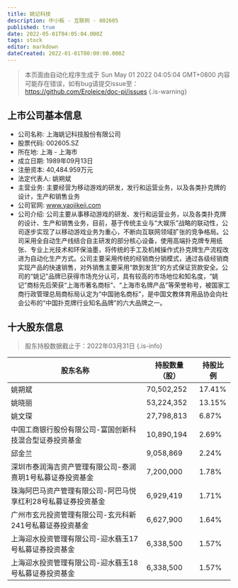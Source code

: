 ```yaml
---
title: 姚记科技
description: 中小板 - 互联网 - 002605
published: true
date: 2022-05-01T04:05:04.000Z
tags: stock
editor: markdown
dateCreated: 2022-01-01T00:00:00.000Z
---
```


> 本页面由自动化程序生成于 Sun May 01 2022 04:05:04 GMT+0800
> 内容可能存在错误，如有bug请提交issue至：https://github.com/Eroleice/doc-pi/issues
{.is-warning}

## 上市公司基本信息
- 公司名称: 上海姚记科技股份有限公司
- 股票代码: 002605.SZ
- 所在地: 上海 - 上海市
- 成立日期: 1989年09月13日
- 注册资本: 40,484.959万元
- 法定代表人: 姚朔斌
- 主营业务: 主要经营为移动游戏的研发，发行和运营业务，以及各类扑克牌的设计，生产和销售业务
- 公司官网: www.yaojikeji.com
- 公司介绍: 公司主要从事移动游戏的研发、发行和运营业务，以及各类扑克牌的设计、生产和销售业务，目前，基于传统主业与“大娱乐”战略的联动性，公司逐步实现了以移动游戏业务为重心，不断向互联网领域扩张的竞争格局。公司采用全自动生产线结合自主研发的部分核心设备，使用高端扑克牌专用纸张、专业上光技术和环保油墨，将传统的手工及机械操作式扑克牌生产流程改进为自动化生产方式。公司主要采用传统的经销商分销模式，通过各级经销商实现产品的快速销售，对外销售主要采用“款到发货”的方式保证货款安全。公司的“姚记”品牌已获得市场充分认可，具有较高的市场地位和知名度，“姚记”商标先后荣获“上海市著名商标”、“上海市名牌产品”等荣誉称号，被国家工商行政管理总局商标局认定为“中国驰名商标”，是中国文教体育用品协会向社会公布的“中国扑克牌行业知名品牌”的六大品牌之一。


## 十大股东信息
> 股东持股数据截止于：2022年03月31日
{.is-info}

| 股东名称 | 持股数量（股） | 持股比例 |
| --- | --- | --- |
| 姚朔斌 | 70,502,252 | 17.41% |
| 姚晓丽 | 53,224,352 | 13.15% |
| 姚文琛 | 27,798,813 | 6.87% |
| 中国工商银行股份有限公司-富国创新科技混合型证券投资基金 | 10,890,194 | 2.69% |
| 邱金兰 | 9,058,869 | 2.24% |
| 深圳市泰润海吉资产管理有限公司-泰润熹玥1号私募证券投资基金 | 7,200,000 | 1.78% |
| 珠海阿巴马资产管理有限公司-阿巴马悦享红利28号私募证券投资基金 | 6,929,419 | 1.71% |
| 广州市玄元投资管理有限公司-玄元科新241号私募证券投资基金 | 6,627,900 | 1.64% |
| 上海迎水投资管理有限公司-迎水翡玉17号私募证券投资基金 | 6,338,500 | 1.57% |
| 上海迎水投资管理有限公司-迎水翡玉18号私募证券投资基金 | 6,338,500 | 1.57% |




